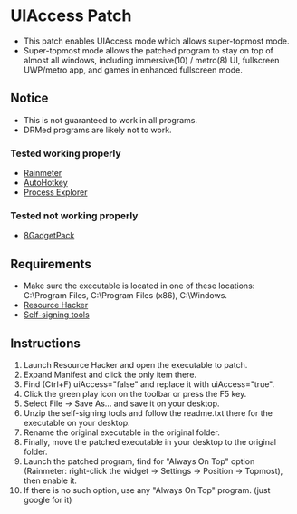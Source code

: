 # UIAccess Patch
* This patch enables UIAccess mode which allows super-topmost mode.
* Super-topmost mode allows the patched program to stay on top of almost all windows, including immersive(10) / metro(8) UI, fullscreen UWP/metro app, and games in enhanced fullscreen mode.

## Notice
* This is not guaranteed to work in all programs.
* DRMed programs are likely not to work.

### Tested working properly
* [Rainmeter](https://www.rainmeter.net/)
* [AutoHotkey](https://www.autohotkey.com/)
* [Process Explorer](https://docs.microsoft.com/en-us/sysinternals/downloads/process-explorer)

### Tested not working properly
* [8GadgetPack](https://8gadgetpack.net/)

## Requirements
* Make sure the executable is located in one of these locations: C:\Program Files, C:\Program Files (x86), C:\Windows.
* [Resource Hacker](http://www.angusj.com/resourcehacker/)
* [Self-signing tools](https://github.com/Ingan121/files/raw/master/SelfSignTool.zip)
 
## Instructions
1. Launch Resource Hacker and open the executable to patch.
2. Expand Manifest and click the only item there.
3. Find (Ctrl+F) uiAccess="false" and replace it with uiAccess="true".
4. Click the green play icon on the toolbar or press the F5 key.
5. Select File → Save As... and save it on your desktop.
6. Unzip the self-signing tools and follow the readme.txt there for the executable on your desktop.
7. Rename the original executable in the original folder.
8. Finally, move the patched executable in your desktop to the original folder.
9. Launch the patched program, find for "Always On Top" option (Rainmeter: right-click the widget → Settings → Position → Topmost), then enable it.
10. If there is no such option, use any "Always On Top" program. (just google for it)